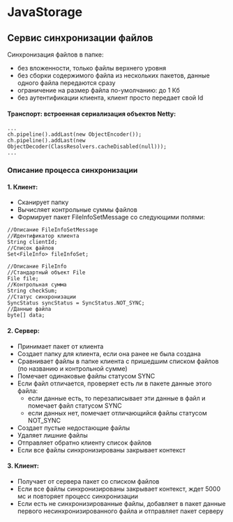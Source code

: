 # JavaStorage
## Сервис синхронизации файлов

Синхронизация файлов в папке:
- без вложенности, только файлы верхнего уровня
- без сборки содержимого файла из нескольких пакетов, данные одного файла передаются сразу
- ограничение на размер файла по-умолчанию: до 1 Кб
- без аутентификации клиента, клиент просто передает свой Id

#### Транспорт: встроенная сериализация объектов Netty:
```
...
ch.pipeline().addLast(new ObjectEncoder());
ch.pipeline().addLast(new ObjectDecoder(ClassResolvers.cacheDisabled(null)));
...
```

### Описание процесса синхронизации
#### 1. Клиент:
+ Сканирует папку
+ Вычисляет контрольные суммы файлов
+ Формирует пакет FileInfoSetMessage со следующими полями:

```
//Описание FileInfoSetMessage
//Идентификатор клиента
String clientId;
//Список файлов
Set<FileInfo> fileInfoSet;
```


```
//Описание FileInfo
//Стандартный объект File
File file;
//Контрольная сумма
String checkSum;
//Статус синхронизации
SyncStatus syncStatus = SyncStatus.NOT_SYNC;
//Данные файла
byte[] data;
```

#### 2. Сервер:
+ Принимает пакет от клиента
+ Создает папку для клиента, если она ранее не была создана
+ Сравнивает файлы в папке клиента с пришедшим списком файлов (по названию и контрольной сумме)
+ Помечает одинаковые файлы статусом SYNC
+ Если файл отличается, проверяет есть ли в пакете данные этого файла:
  + если данные есть, то перезаписывает эти данные в файл и помечает файл статусом SYNC
  + если данных нет, помечает отличающийся файлы статусом NOT_SYNC
+ Создает пустые недостающие файлы
+ Удаляет лишние файлы
+ Отправляет обратно клиенту список файлов
+ Если все файлы синхронизированы закрывает контекст

#### 3. Клиент:
+ Получает от сервера пакет со списком файлов
+ Если все файлы синхронизированы закрывает контекст, ждет 5000 мс и повторяет процесс синхронизации
+ Если есть не синхронизированные файлы, добавляет в пакет данные первого несинхронизированного файла и отправляет пакет серверу
